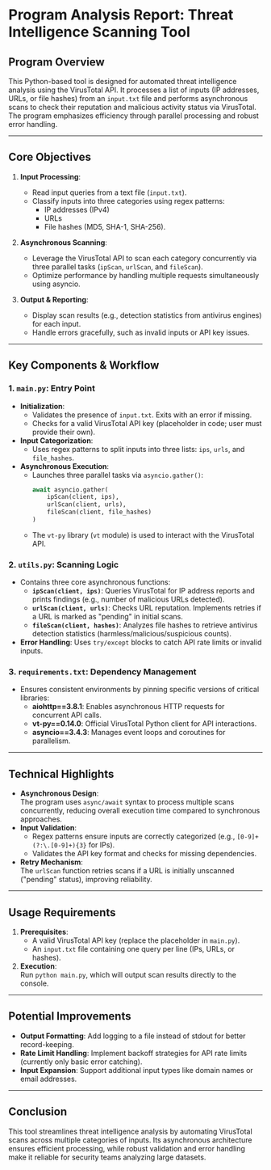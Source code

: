 # Program Analysis Report: Threat Intelligence Scanning Tool

## **Program Overview**

This Python-based tool is designed for automated threat intelligence analysis using the VirusTotal API. It processes a list of inputs (IP addresses, URLs, or file hashes) from an `input.txt` file and performs asynchronous scans to check their reputation and malicious activity status via VirusTotal. The program emphasizes efficiency through parallel processing and robust error handling.

---

## **Core Objectives**

1. **Input Processing**:

   - Read input queries from a text file (`input.txt`).
   - Classify inputs into three categories using regex patterns:
     - IP addresses (IPv4)
     - URLs
     - File hashes (MD5, SHA-1, SHA-256).

2. **Asynchronous Scanning**:

   - Leverage the VirusTotal API to scan each category concurrently via three parallel tasks (`ipScan`, `urlScan`, and `fileScan`).
   - Optimize performance by handling multiple requests simultaneously using asyncio.

3. **Output & Reporting**:
   - Display scan results (e.g., detection statistics from antivirus engines) for each input.
   - Handle errors gracefully, such as invalid inputs or API key issues.

---

## **Key Components & Workflow**

### 1. **`main.py`: Entry Point**

- **Initialization**:
  - Validates the presence of `input.txt`. Exits with an error if missing.
  - Checks for a valid VirusTotal API key (placeholder in code; user must provide their own).
- **Input Categorization**:
  - Uses regex patterns to split inputs into three lists: `ips`, `urls`, and `file_hashes`.
- **Asynchronous Execution**:
  - Launches three parallel tasks via `asyncio.gather()`:
    ```python
    await asyncio.gather(
        ipScan(client, ips),
        urlScan(client, urls),
        fileScan(client, file_hashes)
    )
    ```
  - The `vt-py` library (`vt` module) is used to interact with the VirusTotal API.

### 2. **`utils.py`: Scanning Logic**

- Contains three core asynchronous functions:
  - **`ipScan(client, ips)`**: Queries VirusTotal for IP address reports and prints findings (e.g., number of malicious URLs detected).
  - **`urlScan(client, urls)`**: Checks URL reputation. Implements retries if a URL is marked as "pending" in initial scans.
  - **`fileScan(client, hashes)`**: Analyzes file hashes to retrieve antivirus detection statistics (harmless/malicious/suspicious counts).
- **Error Handling**: Uses `try/except` blocks to catch API rate limits or invalid inputs.

### 3. **`requirements.txt`: Dependency Management**

- Ensures consistent environments by pinning specific versions of critical libraries:
  - **aiohttp==3.8.1**: Enables asynchronous HTTP requests for concurrent API calls.
  - **vt-py==0.14.0**: Official VirusTotal Python client for API interactions.
  - **asyncio==3.4.3**: Manages event loops and coroutines for parallelism.

---

## **Technical Highlights**

- **Asynchronous Design**:  
  The program uses `async/await` syntax to process multiple scans concurrently, reducing overall execution time compared to synchronous approaches.
- **Input Validation**:
  - Regex patterns ensure inputs are correctly categorized (e.g., `[0-9]+(?:\.[0-9]+){3}` for IPs).
  - Validates the API key format and checks for missing dependencies.
- **Retry Mechanism**:  
  The `urlScan` function retries scans if a URL is initially unscanned ("pending" status), improving reliability.

---

## **Usage Requirements**

1. **Prerequisites**:
   - A valid VirusTotal API key (replace the placeholder in `main.py`).
   - An `input.txt` file containing one query per line (IPs, URLs, or hashes).
2. **Execution**:  
   Run `python main.py`, which will output scan results directly to the console.

---

## **Potential Improvements**

- **Output Formatting**: Add logging to a file instead of stdout for better record-keeping.
- **Rate Limit Handling**: Implement backoff strategies for API rate limits (currently only basic error catching).
- **Input Expansion**: Support additional input types like domain names or email addresses.

---

## **Conclusion**

This tool streamlines threat intelligence analysis by automating VirusTotal scans across multiple categories of inputs. Its asynchronous architecture ensures efficient processing, while robust validation and error handling make it reliable for security teams analyzing large datasets.
